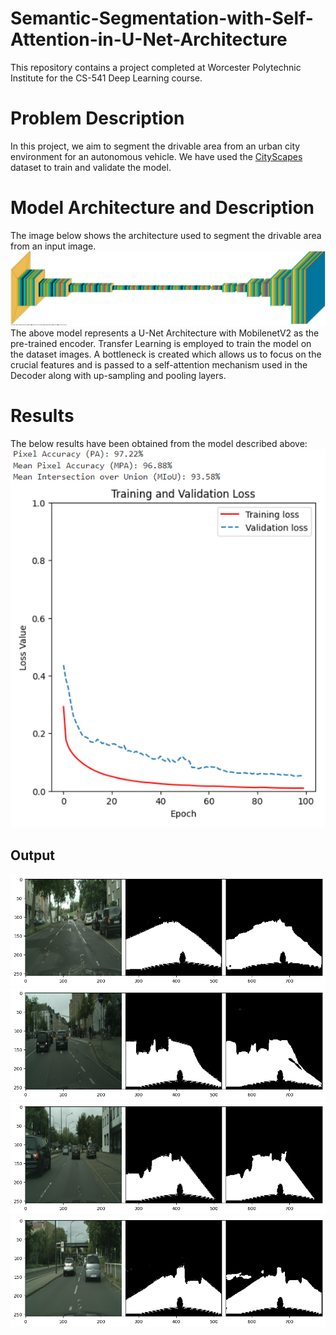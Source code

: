 # Semantic-Segmentation-with-Self-Attention-in-U-Net-Architecture
This repository contains a project completed at Worcester Polytechnic Institute for the CS-541 Deep Learning course.

# Problem Description 
In this project, we aim to segment the drivable area from an urban city environment for an autonomous vehicle. We have used the [CityScapes](https://www.cityscapes-dataset.com/) dataset to train and validate the model. 

# Model Architecture and Description
The image below shows the architecture used to segment the drivable area from an input image.
![](./model_enc_att_dec.png)
The above model represents a U-Net Architecture with MobilenetV2 as the pre-trained encoder. Transfer Learning is employed to train the model on the dataset images. A bottleneck is created which allows us to focus on the crucial features and is passed to a self-attention mechanism used in the Decoder along with up-sampling and pooling layers. 

# Results
The below results have been obtained from the model described above:
![](./train_val_loss_PA_MPA_MIoU.png)

## Output
![](./Output/op_1.png)
![](./Output/op_2.png)
![](./Output/op_3.png)
![](./Output/op_4.png)
